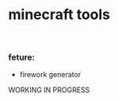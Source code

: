 <h1>minecraft tools</h1> </br>

<h3>feture: </h3>
<ul>
<li>firework generator</li>
</ul

WORKING IN PROGRESS
